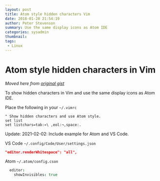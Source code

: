 ```yaml
---
layout: post
title: Atom style hidden characters Vim
date: 2018-01-28 21:54:19
author: Peter Stevenson
summary: Use the same display icons as Atom IDE
categories: sysadmin
thumbnail:
tags:
 - Linux
---
```


# Atom style hidden characters in Vim

_Moved here from [original gist](https://gist.github.com/2E0PGS/5b1f2e0b1a618a9e984745bc2779e312)_

To show hidden characters in Vim and use the same display icons as Atom IDE.

Place the following in your `~/.vimrc`

```
" Show hidden characters and use Atom style.
set list
set listchars=tab:»\ ,eol:¬,space:.
```

Update: 2021-02-02: Include example for Atom and VS Code.

VS Code `~/.config/Code/User/settings.json`

```json
"editor.renderWhitespace": "all",
```

Atom `~/.atom/config.cson`

```cson
  editor:
    showInvisibles: true
```